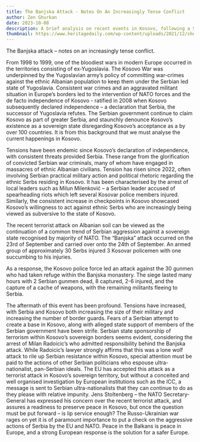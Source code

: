 ```yaml
---
title: The Banjska Attack - Notes On An Increasingly Tense Conflict
author: Zen Ghurkan
date: 2023-10-08
description: A brief analysis on recent events in Kosovo, following a Serbian terrorist attack.
thumbnail: https://www.heritagedaily.com/wp-content/uploads/2021/12/shutterstock-334981871-scaled.jpg
---
```



The Banjska attack – notes on an increasingly tense conflict.


From 1998 to 1999, one of the bloodiest wars in modern Europe occurred in the territories consisting of ex-Yugoslavia.  The Kosovo War was underpinned by the Yugoslavian army’s policy of committing war-crimes against the ethnic Albanian population to keep them under the Serbian led state of Yugoslavia. Consistent war crimes and an aggravated militant situation in Europe’s borders led to the intervention of NATO forces and the de facto independence of Kosovo - ratified in 2008 when Kosovo subsequently declared independence – a declaration that Serbia, the successor of Yugoslavia refutes. The Serbian government continue to claim Kosovo as part of greater Serbia, and staunchly denounce Kosovo’s existence as a sovereign state disregarding Kosovo’s acceptance as a by over 100 countries. It is from this background that we must analyse the current happenings in Kosovo.


Tensions have been endemic since Kosovo’s declaration of independence, with consistent threats provided Serbia. These range from the glorification of convicted Serbian war criminals, many of whom have engaged in massacres of ethnic Albanian civilians. Tension has risen since 2022, often involving Serbian practical military action and political rhetoric regarding the ethnic Serbs residing in Kosovo. It has been characterised by the arrest of local leaders such as Milun Milenković – a Serbian leader accused of spearheading riots which left several Kosovar police members injured. Similarly, the consistent increase in checkpoints in Kosovo showcased Kosovo’s willingness to act against ethnic Serbs who are increasingly being viewed as subversive to the state of Kosovo.


The recent terrorist attack on Albanian soil can be viewed as the continuation of a common trend of Serbian aggression against a sovereign state recognised by majority of NATO.
The “Banjska” attack occurred on the 23rd of September and carried over onto the 24th of September. An armed group of approximately 30 Serbs injured 3 Kosovar policemen with one succumbing to his injuries.
	


As a response, the Kosovo police force led an attack against the 30 gunmen who had taken refuge within the Banjska monastery. The siege lasted many hours with 2 Serbian gunmen dead, 8 captured, 2-6 injured, and the capture of a cache of weapons, with the remaining militants fleeing to Serbia.
	

The aftermath of this event has been profound. Tensions have increased, with Serbia and Kosovo both increasing the size of their military and increasing the number of border guards. Fears of a Serbian attempt to create a base in Kosovo, along with alleged state support of members of the Serbian government have been strife. Serbian state sponsorship of terrorism within Kosovo’s sovereign borders seems evident, considering the arrest of Milan Radoicic’s who admitted responsibility behind the Banjska attack. While Radoicic’s lawyer strongly affirms that this was a lone wolf attack to rile up Serbian resistance within Kosovo, special attention must be paid to the actions of other Serbian politicians who espouse ultra-nationalist, pan-Serbian ideals. 
The EU has accepted this attack as a terrorist attack in Kosovo’s sovereign territory, but without a conceited and well organised investigation by European institutions such as the ICC, a message is sent to Serbian ultra-nationalists that they can continue to do as they please with relative impunity.
Jens Stoltenberg – the NATO Secretary-General has expressed his concern over the recent terrorist attack, and assures a readiness to preserve peace in Kosovo, but once the question must be put forward – is lip service enough?
	The Russo-Ukrainian war rages on yet it is of paramount importance to put a check on the aggressive actions of Serbia by the EU and NATO. Peace in the Balkans is peace in Europe, and a strong European response is the solution for a safer Europe. 

